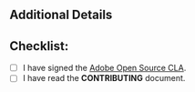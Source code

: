 <!--- Provide a general summary of your changes in the Title above -->

## Additional Details

<!--- Provide any additional details that may be useful -->

## Checklist:

<!--- Go over all the following points, and put an `x` in all the boxes that apply. -->
<!--- If you're unsure about any of these, don't hesitate to ask. We're here to help! -->

- [ ] I have signed the [Adobe Open Source CLA](http://opensource.adobe.com/cla.html).
- [ ] I have read the **CONTRIBUTING** document.
